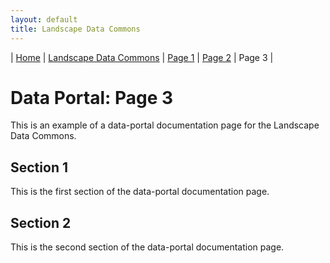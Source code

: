 ```yaml
---
layout: default
title: Landscape Data Commons
---
```

| [Home](.../) | [Landscape Data Commons](https://cmfraser1380.github.io/ldc-github-pages-template/) | [Page 1](./page-1.html)  | [Page 2](./page-2.html) | Page 3 |

# Data Portal: Page 3

This is an example of a data-portal documentation page for the Landscape Data Commons.

## Section 1

This is the first section of the data-portal documentation page.

## Section 2

This is the second section of the data-portal documentation page.

